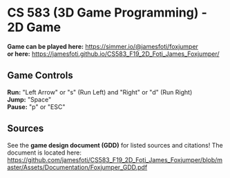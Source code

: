 # CS 583 (3D Game Programming) - 2D Game

**Game can be played here:** https://simmer.io/@jamesfoti/foxjumper <br/>
**or here:** https://jamesfoti.github.io/CS583_F19_2D_Foti_James_Foxjumper/


## Game Controls
**Run:** "Left Arrow" or "s" (Run Left) and "Right" or "d" (Run Right) <br/>
**Jump:** "Space" <br/>
**Pause:** "p" or "ESC" <br/>

## Sources
See the **game design document (GDD)** for listed sources and citations! The document is located here: https://github.com/jamesfoti/CS583_F19_2D_Foti_James_Foxjumper/blob/master/Assets/Documentation/Foxjumper_GDD.pdf
